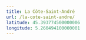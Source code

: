```yaml
---
title: La Côte-Saint-André
url: /la-cote-saint-andre/
latitude: 45.393774500000006
longitude: 5.260494100000001
---
```

